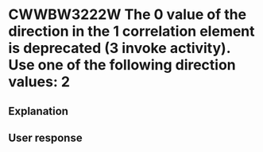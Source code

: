 # CWWBW3222W The 0 value of the direction in the 1 correlation element is deprecated (3 invoke activity). Use one of the following direction values: 2

## Explanation

## User response